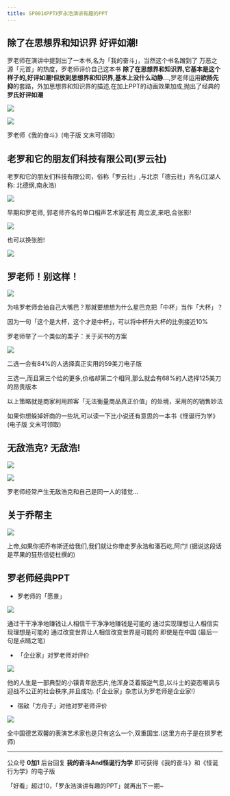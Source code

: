 ```yaml
---
title: SP001《PPT》罗永浩演讲有趣的PPT
---
```



## 除了在思想界和知识界 好评如潮!

罗老师在演讲中提到出了一本书,名为「我的奋斗」，当然这个书名蹭到了 万恶之源「元首」的热度，罗老师评价自己这本书 **除了在思想界和知识界,它基本是这个样子的,好评如潮!但放到思想界和知识界,基本上没什么动静...**,罗老师运用**欲扬先抑**的套路，外加思想界和知识界的描述,在加上PPT的动画效果加成,抛出了经典的**罗氏好评如潮**

![](https://www.v2fy.com/asset/speech-000001-lyh/haoping.png)

![](https://www.v2fy.com/asset/speech-000001-lyh/ruchao.gif)

罗老师《我的奋斗》(电子版 文末可领取)



## 老罗和它的朋友们科技有限公司(罗云社)

老罗和它的朋友们科技有限公司，俗称「罗云社」,与北京「德云社」齐名(江湖人称: 北德纲,南永浩)



![](https://www.v2fy.com/asset/speech-000001-lyh/deluoshe.jpg)

早期和罗老师, 郭老师齐名的单口相声艺术家还有 周立波,来吧,合张影!

![](https://www.v2fy.com/asset/speech-000001-lyh/3jutou.png)

也可以换张脸!

![](https://www.v2fy.com/asset/speech-000001-lyh/guanfang.png)

## 罗老师！别这样！

![](https://www.v2fy.com/asset/speech-000001-lyh/luolaoshibiezheyang.gif)

为啥罗老师会抽自己大嘴巴？那就要想想为什么星巴克把「中杯」当作「大杯」？

因为一句「这个是大杯，这个才是中杯」，可以将中杯升大杯的比例接近10%

罗老师举了一个类似的栗子：关于买书的方案

![](https://www.v2fy.com/asset/speech-000001-lyh/choose.png)

二选一会有84%的人选择真正实用的59美刀电子版

三选一,而且第三个给的更多,价格却第二个相同,那么就会有68%的人选择125美刀的昂贵版本

以上策略就是商家利用顾客「无法衡量商品真正价值」的处境，采用的的销售妙法

如果你想躲掉奸商的一些坑,可以读一下比小说还有意思的一本书《怪诞行为学》(电子版 文末可领取)





## 无敌浩克? 无敌浩!

![](https://www.v2fy.com/asset/speech-000001-lyh/wudihao.gif)



![](https://www.v2fy.com/asset/speech-000001-lyh/wudihao.jpg)

罗老师经常产生无敌浩克和自己是同一人的错觉...

## 关于乔帮主

![](https://www.v2fy.com/asset/speech-000001-lyh/shangdi.jpg)

上帝,如果你把乔布斯还给我们,我们就让你带走罗永浩和潘石屹,阿门! (据说这段话是苹果的狂热信徒杜撰的)

## 罗老师经典PPT

- 罗老师的「愿景」

![](https://www.v2fy.com/asset/speech-000001-lyh/zhuanqian.jpg)

通过干干净净地赚钱让人相信干干净净地赚钱是可能的
通过实现理想让人相信实现理想是可能的
通过改变世界让人相信改变世界是可能的
即使是在中国
(最后一句是点睛之笔)

- 「企业家」对罗老师对评价


![](https://www.v2fy.com/asset/speech-000001-lyh/qiyejia.jpg)

他的人生是一部典型的小镇青年励志片,他浑身泛着叛逆气息,以斗士的姿态嘲讽与迎战不公正的社会秩序,并且成功. (「企业家」杂志认为罗老师是企业家!)

- 宿敌「方舟子」对他对罗老师评价

![](https://www.v2fy.com/asset/speech-000001-lyh/deyi.jpg)


全中国德艺双馨的表演艺术家也是只有这么一个,双重国宝.(这里方舟子是在损罗老师)


---


公众号 **0加1** 后台回复 **我的奋斗And怪诞行为学** 即可获得《我的奋斗》和《怪诞行为学》的电子版



「好看」超过10，「罗永浩演讲有趣的PPT」就再出下一期~












